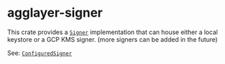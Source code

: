 # agglayer-signer

This crate provides a [`Signer`](trait@alloy_signer::Signer)
implementation that can house either a local keystore or a GCP KMS signer.
(more signers can be added in the future)

See: [`ConfiguredSigner`](enum@ConfiguredSigner)
